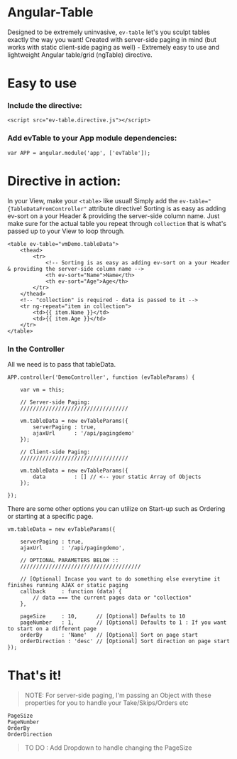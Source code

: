 # Angular-Table

Designed to be extremely uninvasive, `ev-table` let's you sculpt tables exactly the way you want!
Created with server-side paging in mind (but works with static client-side paging as well) - Extremely easy to use and lightweight Angular table/grid (ngTable) directive.

# Easy to use

### Include the directive:

`<script src="ev-table.directive.js"></script>`

### Add evTable to your App module dependencies:

`var APP = angular.module('app', ['evTable']);`


# Directive in action:

In your View, make your `<table>` like usual! Simply add the `ev-table="{TableDataFromController"` attribute directive!
Sorting is as easy as adding ev-sort on a your Header & providing the server-side column name.
Just make sure for the actual table you repeat through `collection` that is what's passed up to your View to loop through.

    <table ev-table="vmDemo.tableData">
		<thead>
			<tr>
				<!-- Sorting is as easy as adding ev-sort on a your Header & providing the server-side column name -->
				<th ev-sort="Name">Name</th>
				<th ev-sort="Age">Age</th>
			</tr>
		</thead>  
		<!-- "collection" is required - data is passed to it -->
		<tr ng-repeat="item in collection">
			<td>{{ item.Name }}</td>
			<td>{{ item.Age }}</td>
		</tr>
	</table>


### In the Controller

All we need is to pass that tableData.


    APP.controller('DemoController', function (evTableParams) {

		var vm = this;
		
		// Server-side Paging:
		//////////////////////////////////

		vm.tableData = new evTableParams({ 
			serverPaging : true,
			ajaxUrl      : '/api/pagingdemo'
		});

		// Client-side Paging:
		//////////////////////////////////
		
		vm.tableData = new evTableParams({ 
			data         : [] // <-- your static Array of Objects
		});

	});
		
There are some other options you can utilize on Start-up such as Ordering or starting at a specific page.

    vm.tableData = new evTableParams({ 

		serverPaging : true,
		ajaxUrl      : '/api/pagingdemo',

		// OPTIONAL PARAMETERS BELOW ::
		//////////////////////////////////////

		// [Optional] Incase you want to do something else everytime it finishes running AJAX or static paging
		callback     : function (data) { 
			// data === the current pages data or "collection"
		},

		pageSize 	 : 10,  	// [Optional] Defaults to 10
		pageNumber	 : 1,   	// [Optional] Defaults to 1 : If you want to start on a different page
		orderBy      : 'Name' 	// [Optional] Sort on page start
		orderDirection : 'desc' // [Optional] Sort direction on page start
	});
		

			
# That's it!

> NOTE: For server-side paging, I'm passing an Object with these properties for you to handle your Take/Skips/Orders etc

	PageSize 
	PageNumber 
	OrderBy 
	OrderDirection

> TO DO : Add Dropdown to handle changing the PageSize
